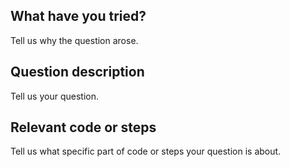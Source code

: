 ## What have you tried?

Tell us why the question arose.

## Question description

Tell us your question.

## Relevant code or steps

Tell us what specific part of code or steps your question is about.

